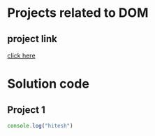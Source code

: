 # Projects related to DOM

## project link
[click here](https://stackblitz.com/edit/dom-project-chaiaurcode?file=index.html)

# Solution code

## Project 1

```javascript
console.log("hitesh")

```